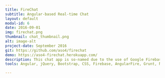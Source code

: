 ```yaml
---
title: FireChat
subtitle: Angular-based Real-time Chat
layout: default
modal-id: 6
date: 2016-09-01
img: firechat.png
thumbnail: chat_thumbnail.png
alt: image-alt
project-date: September 2016
git: https://github.com/aso4/firechat
demo: https://aso4-firechat.herokuapp.com/
description: This chat app is so-named due to the use of Google Firebase to persist chatroom data. It also marks one of the earliest attempts at utilizing the Bootstrap framework. Users enter a handle and can select an existing room or create a new room to begin chatting in real-time with other users. Deployed to Heroku using Grunt and Node.
tools: Angular, jQuery, Bootstrap, CSS, Firebase, AngularFire, Grunt, Node

---
```

